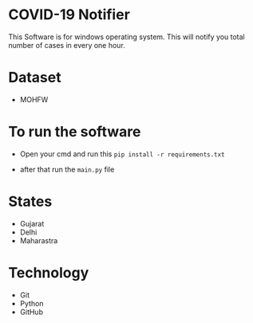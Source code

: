 # COVID-19 Notifier
This Software is for windows operating system. This will notify you total number of cases in every one hour.

# Dataset
* MOHFW

# To run the software
* Open your cmd and run this `pip install -r requirements.txt`

* after that run the `main.py` file

# States
* Gujarat
* Delhi
* Maharastra

# Technology
* Git
* Python
* GitHub
